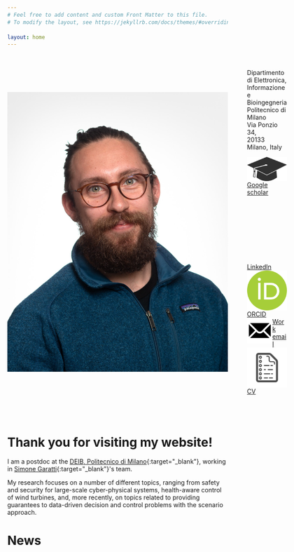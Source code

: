 ```yaml
---
# Feel free to add content and custom Front Matter to this file.
# To modify the layout, see https://jekyllrb.com/docs/themes/#overriding-theme-defaults

layout: home
---
```


<style>
.section {
    display: flex;
    flex-direction: row;
  }

  img {
    /* max-height:20%; */
    float: left;
    object-fit: scale-down;
  }
  
  .content {
    padding: 20px;
  }
</style>

<section class="section">
  <img src="/assets/alex.jpg" />
  <div class="content">
    <ul style="list-style-type:none;">
        <li>Dipartimento di Elettronica, Informazione e Bioingegneria</li>
        <li>Politecnico di Milano</li>
        <li>Via Ponzio 34,</li>
        <li>20133 Milano, Italy</li>
    </ul>
    <ul style="list-style-type:none;">
        <li><a href="https://scholar.google.com/citations?user=UOrXgXsAAAAJ&hl=en&oi=ao" target="_blank"><img class="svg-icon" src="/assets/icons/scholar-icon.svg">Google scholar</a></li>
        <li><a href="https://www.linkedin.com/in/alexjgallo" target="_blank"><svg class="svg-icon"><use xlink:href="{{ '/assets/minima-social-icons.svg#linkedin'}}"></use></svg>LinkedIn</a></li>
        <li><a href="https://orcid.org/0000-0002-3578-9334" target="_blank"><img class="svg-icon" src="/assets/icons/orcid-icon.svg">ORCID</a></li>
        <li><a href="mailto:alexanderjulian.gallo@polimi.it"><img class="svg-icon" src="/assets/icons/email-icon.svg">Work email</a></li>
        <li><a href="/assets/CV_AJGallo_2024.pdf" target="_blank"><img class="svg-icon" src="/assets/icons/paper.svg">CV</a></li>
    </ul>
  </div>
</section>

<br>

<h1> Thank you for visiting my website! </h1>

I am a postdoc at the [DEIB, Politecnico di Milano](https://www.deib.polimi.it/en/home-page){:target="_blank"}, 
working in [Simone Garatti](https://garatti.faculty.polimi.it/){:target="_blank"}'s team.

My research focuses on a number of different topics, ranging from safety and security for large-scale cyber-physical systems, health-aware control of wind turbines, and, more recently, on topics related to providing guarantees to data-driven decision and control problems with the scenario approach.


<h1> News </h1>

